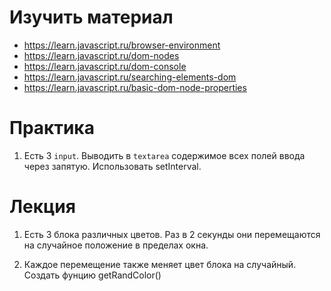 # Изучить материал

+ https://learn.javascript.ru/browser-environment
+ https://learn.javascript.ru/dom-nodes
+ https://learn.javascript.ru/dom-console
+ https://learn.javascript.ru/searching-elements-dom
+ https://learn.javascript.ru/basic-dom-node-properties

# Практика

1) Есть 3 `input`. Выводить в `textarea` содержимое всех полей ввода через запятую. Использовать setInterval.


# Лекция

1) Есть 3 блока различных цветов. Раз в 2 секунды они перемещаются на случайное положение в пределах окна. 

2) Каждое перемещение также меняет цвет блока на случайный. Создать фунцию getRandColor()